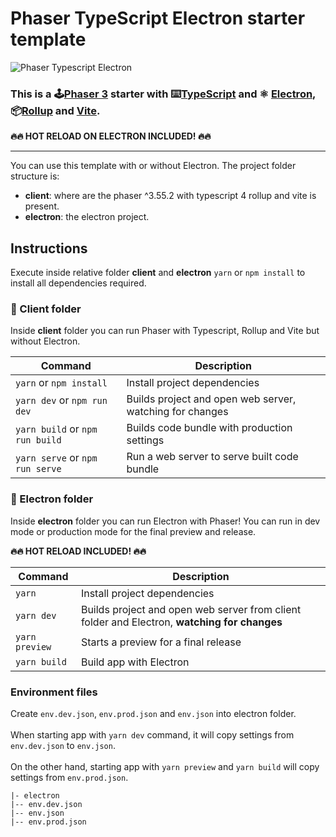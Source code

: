 # Phaser TypeScript Electron starter template

![Phaser Typescript Electron](https://i.ibb.co/gdVsT4J/phaser-typescript-electron-template.png)

### This is a 🕹️[Phaser 3](https://github.com/photonstorm/phaser) starter with ⌨️[TypeScript](https://www.typescriptlang.org/) and ⚛️ [Electron](https://www.electronjs.org/), 📦[Rollup](https://rollupjs.org) and [Vite](https://vitejs.dev/).

**&#128293;&#128293; HOT RELOAD ON ELECTRON INCLUDED! &#128293;&#128293;**

---

You can use this template with or without Electron.
The project folder structure is:

- **client**: where are the phaser ^3.55.2 with typescript 4 rollup and vite is present.
- **electron**: the electron project.

## Instructions

Execute inside relative folder **client** and **electron** `yarn` or `npm install` to install all dependencies required.

### &#128193; Client folder

Inside **client** folder you can run Phaser with Typescript, Rollup and Vite but without Electron.

| Command                         | Description                                              |
| ------------------------------- | -------------------------------------------------------- |
| `yarn` or `npm install`         | Install project dependencies                             |
| `yarn dev` or `npm run dev`     | Builds project and open web server, watching for changes |
| `yarn build` or `npm run build` | Builds code bundle with production settings              |
| `yarn serve` or `npm run serve` | Run a web server to serve built code bundle              |

### &#128193; Electron folder

Inside **electron** folder you can run Electron with Phaser! You can run in dev mode or production mode for the final preview and release.

**&#128293;&#128293; HOT RELOAD INCLUDED! &#128293;&#128293;**

| Command        | Description                                                                                  |
| -------------- | -------------------------------------------------------------------------------------------- |
| `yarn`         | Install project dependencies                                                                 |
| `yarn dev`     | Builds project and open web server from client folder and Electron, **watching for changes** |
| `yarn preview` | Starts a preview for a final release                                                         |
| `yarn build`   | Build app with Electron                                                                      |

### Environment files

Create `env.dev.json`, `env.prod.json` and `env.json` into electron folder.<br><br>
When starting app with `yarn dev` command, it will copy settings from `env.dev.json` to `env.json`.<br><br>
On the other hand, starting app with `yarn preview` and `yarn build` will copy settings from `env.prod.json`.

```
|- electron
|-- env.dev.json
|-- env.json
|-- env.prod.json
```
